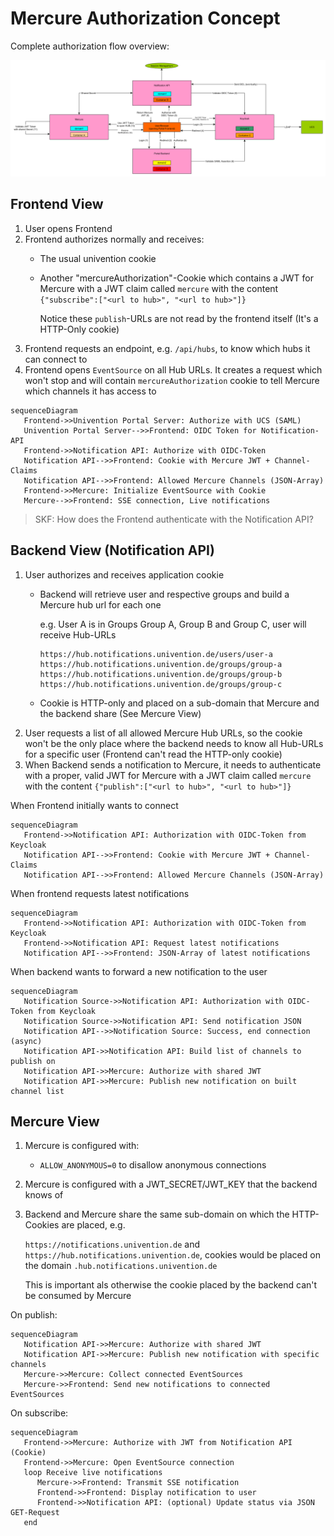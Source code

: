 # Mercure Authorization Concept

Complete authorization flow overview:

![mecure_notifications.png](./mecure_notifications.png)

## Frontend View

1. User opens Frontend
2. Frontend authorizes normally and receives:
   - The usual univention cookie
   - Another "mercureAuthorization"-Cookie which contains a JWT for Mercure with
     a JWT claim called `mercure` with the content `{"subscribe":["<url to hub>", "<url to hub>"]}`

     Notice these `publish`-URLs are not read by the frontend itself (It's a HTTP-Only cookie)
3. Frontend requests an endpoint, e.g. `/api/hubs`, to know which hubs it can connect to
4. Frontend opens `EventSource` on all Hub URLs. It creates a request which won't stop and
   will contain `mercureAuthorization` cookie to tell Mercure which channels it has access to

```mermaid
sequenceDiagram
   Frontend->>Univention Portal Server: Authorize with UCS (SAML)
   Univention Portal Server-->>Frontend: OIDC Token for Notification-API
   Frontend->>Notification API: Authorize with OIDC-Token
   Notification API-->>Frontend: Cookie with Mercure JWT + Channel-Claims
   Notification API-->>Frontend: Allowed Mercure Channels (JSON-Array)
   Frontend->>Mercure: Initialize EventSource with Cookie
   Mercure-->>Frontend: SSE connection, Live notifications
```

> SKF: How does the Frontend authenticate with the Notification API?

## Backend View (Notification API)

1. User authorizes and receives application cookie
   - Backend will retrieve user and respective groups and build a Mercure hub url for each one
 
     e.g. User A is in Groups Group A, Group B and Group C, user will receive Hub-URLs
 
     ```
     https://hub.notifications.univention.de/users/user-a
     https://hub.notifications.univention.de/groups/group-a
     https://hub.notifications.univention.de/groups/group-b
     https://hub.notifications.univention.de/groups/group-c
     ```
   - Cookie is HTTP-only and placed on a sub-domain that Mercure and the backend share (See Mercure View)
2. User requests a list of all allowed Mercure Hub URLs, so the cookie won't be the only place
   where the backend needs to know all Hub-URLs for a specific user (Frontend can't read the HTTP-only cookie)
3. When Backend sends a notification to Mercure, it needs to authenticate with a proper, valid JWT for Mercure with a JWT claim called `mercure` with the content `{"publish":["<url to hub>", "<url to hub>"]}`

When Frontend initially wants to connect

```mermaid
sequenceDiagram
   Frontend->>Notification API: Authorization with OIDC-Token from Keycloak
   Notification API-->>Frontend: Cookie with Mercure JWT + Channel-Claims
   Notification API-->>Frontend: Allowed Mercure Channels (JSON-Array)
```

When frontend requests latest notifications
```mermaid
sequenceDiagram
   Frontend->>Notification API: Authorization with OIDC-Token from Keycloak
   Frontend->>Notification API: Request latest notifications
   Notification API-->>Frontend: JSON-Array of latest notifications
```

When backend wants to forward a new notification to the user

```mermaid
sequenceDiagram
   Notification Source->>Notification API: Authorization with OIDC-Token from Keycloak
   Notification Source->>Notification API: Send notification JSON
   Notification API-->>Notification Source: Success, end connection (async)
   Notification API->>Notification API: Build list of channels to publish on
   Notification API->>Mercure: Authorize with shared JWT
   Notification API->>Mercure: Publish new notification on built channel list
```

## Mercure View

1. Mercure is configured with:
   - `ALLOW_ANONYMOUS=0` to disallow anonymous connections
2. Mercure is configured with a JWT_SECRET/JWT_KEY that the backend knows of
3. Backend and Mercure share the same sub-domain on which the HTTP-Cookies are placed, e.g.
   
   `https://notifications.univention.de` and `https://hub.notifications.univention.de`, cookies would be placed
   on the domain `.hub.notifications.univention.de`

   This is important als otherwise the cookie placed by the backend can't be consumed by Mercure
   
On publish:

```mermaid
sequenceDiagram
   Notification API->>Mercure: Authorize with shared JWT
   Notification API->>Mercure: Publish new notification with specific channels
   Mercure->>Mercure: Collect connected EventSources
   Mercure->>Frontend: Send new notifications to connected EventSources
```

On subscribe:

```mermaid
sequenceDiagram
   Frontend->>Mercure: Authorize with JWT from Notification API (Cookie)
   Frontend->>Mercure: Open EventSource connection
   loop Receive live notifications
      Mercure->>Frontend: Transmit SSE notification
      Frontend->>Frontend: Display notification to user
      Frontend->>Notification API: (optional) Update status via JSON GET-Request
   end
```
